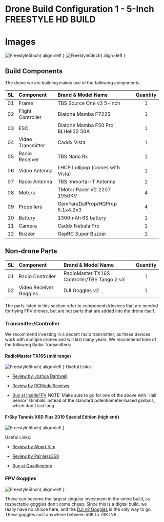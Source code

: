 # Drone Build Configuration 1 - 5-Inch FREESTYLE HD BUILD

# Images

![Freestyle5Inch](../../images/5-inch-freestyle-1.jpeg){ align=left }
![Freestyle5Inch](../../images/5-inch-freestyle-2.jpeg){ align=left }

## Build Components

The drone we are building makes use of the following components

| SL  | Component         | Brand & Model Name                 | Quantity |
| --- | :---------------- | :--------------------------------- | :------: |
| 01  | Frame             | TBS Source One v3 5-inch           |    1     |
| 02  | Flight Controller | Diatone Mamba F722S                |    1     |
| 03  | ESC               | Diatone Mamba F50 Pro BLHeli32 50A |    1     |
| 04  | Video Transmitter | Caddx Vista                        |    1     |
| 05  | Radio Receiver    | TBS Nano Rx                        |    1     |
| 06  | Video Antenna     | LHCP Lollipop (comes with Vista)   |    1     |
| 07  | Radio Antenna     | TBS Immortal-T Antenna             |    1     |
| 08  | Motors            | TMotor Pacer V2 2207 1950KV        |    4     |
| 09  | Propellers        | GemFan/DalProp/HQProp 5.1x4.2x3    |    4     |
| 10  | Battery           | 1300mAh 6S battery                 |    1     |
| 11  | Camera            | Caddx Nebula Pro                   |    1     |
| 12  | Buzzer            | GepRC Super Buzzer                 |    1     |

## Non-drone Parts

| SL  | Component              | Brand & Model Name                          | Quantity |
| --- | :--------------------- | :------------------------------------------ | :------: |
| 01  | Radio Controller       | RadioMaster TX16S Controller/TBS Tango 2 v3 |    1     |
| 02  | Video Receiver Goggles | DJI Goggles v2                              |    1     |

The parts listed in this section refer to components/devices that are needed for flying FPV drones, but are not parts
that are added into the drone itself.

### **Transmitter/Controller**

We recommend investing in a decent radio transmitter, as these devices work with multiple drones and will last many years. We recommend tone of the following Radio Transmitters:

#### **RadioMaster TX16S (mid range)**

![Freestyle5Inch](../../images/tx16s.jpeg){ align=left }
Useful Links:

- [Review by Joshua Bardwell](https://www.youtube.com/watch?v=ddMP2gnZQck)

- [Review by RCModelReviews](https://www.youtube.com/watch?v=fJcZ3LCvEXI)

- [Buy at InsideFPV](https://www.insidefpv.com/product/radiomaster-tx16s-hall-sensor-gimbals-2-4g-16ch-multi-protocol-rf-system-opentx-mode2-transmitter-for-rc-drone-mode-2-left-hand-throttle-tx16s/)
  NOTE: Make sure to go for one of the above with 'Hall Sensor' Gimbals instead of the standard potentiometer-based gimbals, which don't last long.

#### **FrSky Taranis X9D Plus 2019 Special Edition (high end)**

![Freestyle5Inch](../../images/taranis-x9d+.jpg){ align=left }

Useful Links:

- [Review by Albert Kim](https://www.youtube.com/watch?v=onjRkSSAo5w)

- [Review by Painless360](https://www.youtube.com/watch?v=csVWUOw8JM0&t=24s)

- [Buy at Quadkopters](https://www.quadkopters.com/product/tx-and-rx/frsky-taranis-x9d-plus-special-edition/)

### **FPV Goggles**

![Freestyle5Inch](../../images/dji-goggles-v2.jpg){ align=left }

These can become the largest singular investment in the entire build, as respectable goggles don't come cheap. Since this is a digital build, we really have no choice here, and the [DJI v2 Goggles](https://anubisrc.com/product/dji-fpv-goggles-v2/) is the only way to go. These goggles cost anywhere between 50K to 70K INR.
